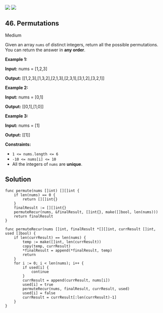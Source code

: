 [![](https://img.shields.io/github/stars/javadev/LeetCode-in-All?label=Stars&style=flat-square)](https://github.com/javadev/LeetCode-in-All)
[![](https://img.shields.io/github/forks/javadev/LeetCode-in-All?label=Fork%20me%20on%20GitHub%20&style=flat-square)](https://github.com/javadev/LeetCode-in-All/fork)

## 46\. Permutations

Medium

Given an array `nums` of distinct integers, return all the possible permutations. You can return the answer in **any order**.

**Example 1:**

**Input:** nums = [1,2,3]

**Output:** [[1,2,3],[1,3,2],[2,1,3],[2,3,1],[3,1,2],[3,2,1]] 

**Example 2:**

**Input:** nums = [0,1]

**Output:** [[0,1],[1,0]] 

**Example 3:**

**Input:** nums = [1]

**Output:** [[1]] 

**Constraints:**

*   `1 <= nums.length <= 6`
*   `-10 <= nums[i] <= 10`
*   All the integers of `nums` are **unique**.

## Solution

```golang
func permute(nums []int) [][]int {
	if len(nums) == 0 {
		return [][]int{}
	}
	finalResult := [][]int{}
	permuteRecur(nums, &finalResult, []int{}, make([]bool, len(nums)))
	return finalResult
}

func permuteRecur(nums []int, finalResult *[][]int, currResult []int, used []bool) {
	if len(currResult) == len(nums) {
		temp := make([]int, len(currResult))
		copy(temp, currResult)
		*finalResult = append(*finalResult, temp)
		return
	}
	for i := 0; i < len(nums); i++ {
		if used[i] {
			continue
		}
		currResult = append(currResult, nums[i])
		used[i] = true
		permuteRecur(nums, finalResult, currResult, used)
		used[i] = false
		currResult = currResult[:len(currResult)-1]
	}
}
```